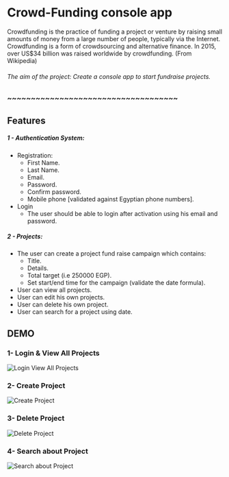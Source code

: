 # Crowd-Funding console app

Crowdfunding is the practice of funding a project or venture by raising small
amounts of money from a large number of people, typically via the Internet.
Crowdfunding is a form of crowdsourcing and alternative finance. In 2015,
over US$34 billion was raised worldwide by crowdfunding. (From Wikipedia)

###### The aim of the project: Create a console app to start fundraise projects.
###  ~~~~~~~~~~~~~~~~~~~~~~~~~~~~~~~~~~~~
## Features

##### 1 - Authentication System:
- Registration:
    - First Name.
    - Last Name.
    - Email.
    - Password.
    - Confirm password.
    - Mobile phone [validated against Egyptian phone numbers].
- Login
    - The user should be able to login after activation using his email and password.
##### 2 - Projects:
- The user can create a project fund raise campaign which contains:
    - Title.
    - Details.
    - Total target (i.e 250000 EGP).
    - Set start/end time for the campaign (validate the date formula).
- User can view all projects.
- User can edit his own projects.
- User can delete his own project.
- User can search for a project using date.
  
<h2> DEMO </h2>
<h3>1- Login & View All Projects </h3>

![Login   View All Projects](https://github.com/AsmaaElhadad10/AsmaaElhadad10-Crowd-Funding-console-app-master/assets/151434961/6495c885-dce0-4316-90ff-67eb92b91f2c)

<h3>2- Create Project </h3>

![Create Project](https://github.com/AsmaaElhadad10/AsmaaElhadad10-Crowd-Funding-console-app-master/assets/151434961/04fc9c48-c3b2-46ac-8e24-7e82da81c879) 

<h3>3- Delete Project </h3>

![Delete Project](https://github.com/AsmaaElhadad10/AsmaaElhadad10-Crowd-Funding-console-app-master/assets/151434961/e834541a-da72-4d18-96f6-4805831beef3)

<h3>4- Search about Project </h3>

![Search about Project](https://github.com/AsmaaElhadad10/AsmaaElhadad10-Crowd-Funding-console-app-master/assets/151434961/16176ec3-0ac6-4181-a855-d67543a249f8)
